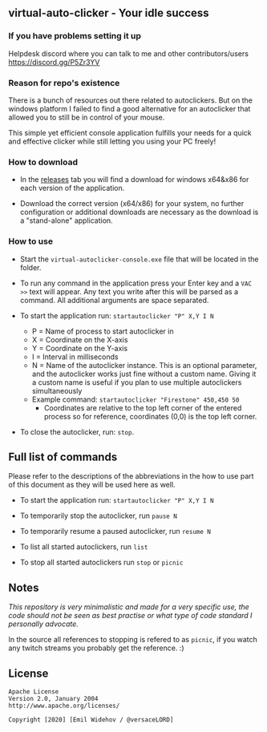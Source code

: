 ## virtual-auto-clicker - Your idle success

### If you have problems setting it up

Helpdesk discord where you can talk to me and other contributors/users https://discord.gg/P5Zr3YV

### Reason for repo's existence

There is a bunch of resources out there related to autoclickers. But on the windows platform I failed to find a good alternative for an autoclicker that allowed you to still be in control of your mouse.

This simple yet efficient console application fulfills your needs for a quick and effective clicker while still letting you using your PC freely!

### How to download

* In the [releases](https://github.com/versaceLORD/virtual-auto-clicker/releases) tab you will find a download for windows x64&x86 for each version of the application. 

* Download the correct version (x64/x86) for your system, no further configuration or additional downloads are necessary as the download is a "stand-alone" application.

### How to use

* Start the `virtual-autoclicker-console.exe` file that will be located in the folder. 

* To run any command in the application press your Enter key and a `VAC >>` text will appear. Any text you write after this will be parsed as a command. All additional arguments are space separated.

* To start the application run: `startautoclicker "P" X,Y I N`
  * P = Name of process to start autoclicker in
  * X = Coordinate on the X-axis
  * Y = Coordinate on the Y-axis
  * I = Interval in milliseconds
  * N = Name of the autoclicker instance. This is an optional parameter, and the autoclicker works just fine without a custom name.
  Giving it a custom name is useful if you plan to use multiple autoclickers simultaneously
  * Example command: `startautoclicker "Firestone" 450,450 50`
    * Coordinates are relative to the top left corner of the entered process so for reference, coordinates (0,0) is the top left corner.  

* To close the autoclicker, run: `stop`.

## Full list of commands

Please refer to the descriptions of the abbreviations in the how to use part of this document as they will be used here as well.

* To start the application run: `startautoclicker "P" X,Y I N`

* To temporarily stop the autoclicker, run `pause N`

* To temporarily resume a paused autoclicker, run `resume N`

* To list all started autoclickers, run `list`

* To stop all started autoclickers run `stop` or `picnic`

## Notes

_This repository is very minimalistic and made for a very specific use, the code should not be seen as best practise or what type of code standard I personally advocate._ 

In the source all references to stopping is refered to as `picnic`, if you watch any twitch streams you probably get the reference. :)

## License
```
Apache License
Version 2.0, January 2004
http://www.apache.org/licenses/

Copyright [2020] [Emil Widehov / @versaceLORD]
```
